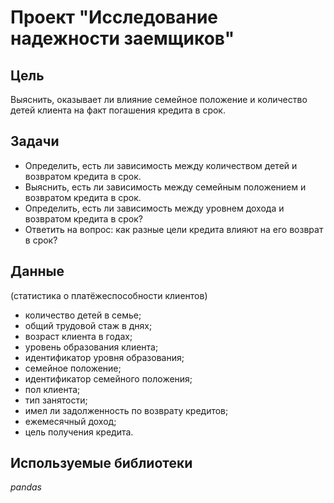 # Проект "Исследование надежности заемщиков"

## Цель
Выяснить, оказывает ли влияние семейное положение и количество детей клиента на факт погашения кредита в срок.

## Задачи 
* Определить, есть ли зависимость между количеством детей и возвратом кредита в срок.
* Выяснить, есть ли зависимость между семейным положением и возвратом кредита в срок.
* Определить, есть ли зависимость между уровнем дохода и возвратом кредита в срок?
* Ответить на вопрос: как разные цели кредита влияют на его возврат в срок?

## Данные
(статистика о платёжеспособности клиентов)
* количество детей в семье;
* общий трудовой стаж в днях;
* возраст клиента в годах;
* уровень образования клиента;
* идентификатор уровня образования;
* семейное положение;
* идентификатор семейного положения;
* пол клиента;
* тип занятости;
* имел ли задолженность по возврату кредитов;
* ежемесячный доход;
* цель получения кредита.

## Используемые библиотеки
*pandas*


